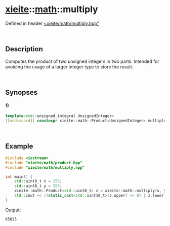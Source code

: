 # [xieite](../../xieite.md)\:\:[math](../../math.md)\:\:multiply
Defined in header [<xieite/math/multiply.hpp"](../../../include/xieite/math/multiply.hpp)

&nbsp;

## Description
Computes the product of two unsigned integers in two parts. Intended for avoiding the usage of a larger integer type to store the result.

&nbsp;

## Synopses
#### 1)
```cpp
template<std::unsigned_integral UnsignedInteger>
[[nodiscard]] constexpr xieite::math::Product<UnsignedInteger> multiply(const UnsignedInteger multiplier, const UnsignedInteger multiplicand) noexcept;
```

&nbsp;

## Example
```cpp
#include <iostream>
#include "xieite/math/product.hpp"
#include "xieite/math/multiply.hpp"

int main() {
    std::uint8_t x = 255;
    std::uint8_t y = 255;
    xieite::math::Product<std::uint8_t> z = xieite::math::multiply(x, y);
    std::cout << ((static_cast<std::uint16_t>(z.upper) << 8) | z.lower) << '\n';
}
```
Output:
```
65025
```
